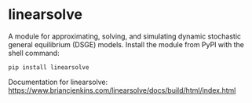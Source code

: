 # linearsolve

A module for approximating, solving, and simulating dynamic stochastic general equilibrium (DSGE) models. Install the module from PyPI with the shell command:

```pip install linearsolve```

Documentation for linearsolve: https://www.briancjenkins.com/linearsolve/docs/build/html/index.html
